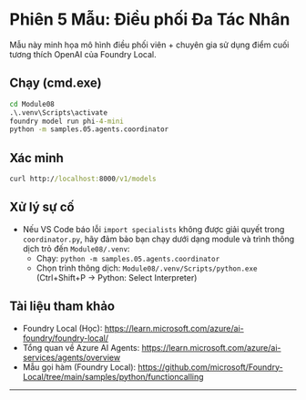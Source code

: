 <!--
CO_OP_TRANSLATOR_METADATA:
{
  "original_hash": "4f786f5ea706270620f8e5dfb088e0c0",
  "translation_date": "2025-09-22T21:53:41+00:00",
  "source_file": "Module08/samples/05/README.md",
  "language_code": "vi"
}
-->
# Phiên 5 Mẫu: Điều phối Đa Tác Nhân

Mẫu này minh họa mô hình điều phối viên + chuyên gia sử dụng điểm cuối tương thích OpenAI của Foundry Local.

## Chạy (cmd.exe)
```cmd
cd Module08
.\.venv\Scripts\activate
foundry model run phi-4-mini
python -m samples.05.agents.coordinator
```

## Xác minh
```cmd
curl http://localhost:8000/v1/models
```

## Xử lý sự cố
- Nếu VS Code báo lỗi `import specialists` không được giải quyết trong `coordinator.py`, hãy đảm bảo bạn chạy dưới dạng module và trình thông dịch trỏ đến `Module08/.venv`:
	- Chạy: `python -m samples.05.agents.coordinator`
	- Chọn trình thông dịch: `Module08/.venv/Scripts/python.exe` (Ctrl+Shift+P → Python: Select Interpreter)

## Tài liệu tham khảo
- Foundry Local (Học): https://learn.microsoft.com/azure/ai-foundry/foundry-local/
- Tổng quan về Azure AI Agents: https://learn.microsoft.com/azure/ai-services/agents/overview
- Mẫu gọi hàm (Foundry Local): https://github.com/microsoft/Foundry-Local/tree/main/samples/python/functioncalling

---

